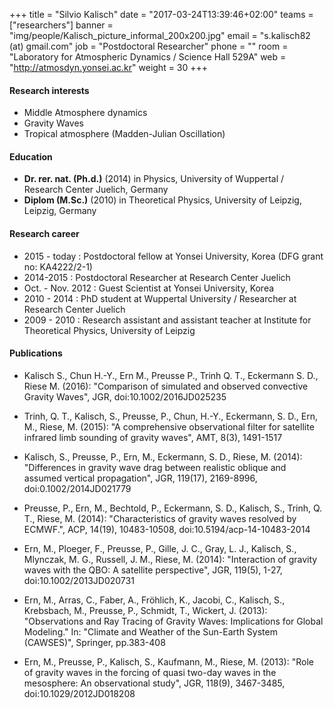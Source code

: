 ﻿+++
title = "Silvio Kalisch"
date = "2017-03-24T13:39:46+02:00"
teams = ["researchers"]
banner = "img/people/Kalisch_picture_informal_200x200.jpg"
email = "s.kalisch82 (at) gmail.com"
job = "Postdoctoral Researcher"
phone = ""
room = "Laboratory for Atmospheric Dynamics / Science Hall 529A"
web = "http://atmosdyn.yonsei.ac.kr"
weight = 30
+++

#### Research interests
+ Middle Atmosphere dynamics
+ Gravity Waves
+ Tropical atmosphere (Madden-Julian Oscillation)

#### Education
+ **Dr. rer. nat. (Ph.d.)** (2014) in Physics, University of Wuppertal / Research Center Juelich, Germany
+ **Diplom (M.Sc.)** (2010) in Theoretical Physics, University of Leipzig, Leipzig, Germany

#### Research career
+ 2015 - today : Postdoctoral fellow at Yonsei University, Korea (DFG grant no: KA4222/2-1)
+ 2014-2015 : Postdoctoral Researcher at Research Center Juelich
+ Oct. - Nov. 2012 : Guest Scientist at Yonsei University, Korea
+ 2010 - 2014 : PhD student at Wuppertal University / Researcher at Research Center Juelich
+ 2009 - 2010 : Research assistant and assistant teacher at Institute for Theoretical Physics, University of Leipzig


#### Publications
+ Kalisch S., Chun H.-Y., Ern M., Preusse P., Trinh Q. T., Eckermann S. D., Riese M.
(2016): "Comparison of simulated and observed convective Gravity Waves", JGR,
doi:10.1002/2016JD025235

+ Trinh, Q. T., Kalisch, S., Preusse, P., Chun, H.-Y., Eckermann, S. D., Ern, M.,
Riese, M. (2015): "A comprehensive observational filter for satellite infrared limb
sounding of gravity waves", AMT, 8(3), 1491-1517

+ Kalisch, S., Preusse, P., Ern, M., Eckermann, S. D., Riese, M. (2014): "Differences
in gravity wave drag between realistic oblique and assumed vertical propagation",
JGR, 119(17), 2169-8996, doi:0.1002/2014JD021779

+ Preusse, P., Ern, M., Bechtold, P., Eckermann, S. D., Kalisch, S., Trinh, Q. T.,
Riese, M. (2014): "Characteristics of gravity waves resolved by ECMWF.", ACP,
14(19), 10483-10508, doi:10.5194/acp-14-10483-2014

+ Ern, M., Ploeger, F., Preusse, P., Gille, J. C., Gray, L. J., Kalisch, S., Mlynczak, M.
G., Russell, J. M., Riese, M. (2014): "Interaction of gravity waves with the QBO: A
satellite perspective", JGR, 119(5), 1-27, doi:10.1002/2013JD020731

+ Ern, M., Arras, C., Faber, A., Fröhlich, K., Jacobi, C., Kalisch, S., Krebsbach, M.,
Preusse, P., Schmidt, T., Wickert, J. (2013): "Observations and Ray Tracing of
Gravity Waves: Implications for Global Modeling." In: "Climate and Weather of the
Sun-Earth System (CAWSES)", Springer, pp.383-408

+ Ern, M., Preusse, P., Kalisch, S., Kaufmann, M., Riese, M. (2013): "Role of gravity
waves in the forcing of quasi two-day waves in the mesosphere: An observational
study", JGR, 118(9), 3467-3485, doi:10.1029/2012JD018208
